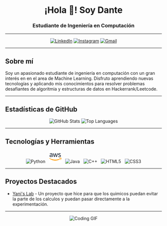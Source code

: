 <h1 align="center">¡Hola 👋! Soy Dante</h1>

<h3 align="center">Estudiante de Ingeniería en Computación</h3>

---

<p align="center">
  <a href="https://www.linkedin.com/in/dante-issac-daniel-barron-b10348270/"><img src="https://img.shields.io/badge/LinkedIn-0077B5?style=for-the-badge&logo=linkedin&logoColor=white" alt="LinkedIn"></a>
  <a href="https://www.instagram.com/shadic.12/"><img src="https://img.shields.io/badge/Instagram-E4405F?style=for-the-badge&logo=instagram&logoColor=white" alt="Instagram"></a>
  <a href="mailto:shadic-daniel@hotmail.com"><img src="https://img.shields.io/badge/Gmail-D14836?style=for-the-badge&logo=gmail&logoColor=white" alt="Gmail"></a>
</p>

---

## Sobre mí

Soy un apasionado estudiante de ingeniería en computación con un gran interés en en el area de Machine Learning. Disfruto aprendiendo nuevas tecnologías y aplicando mis conocimientos para resolver problemas desafiantes de algoritmia y estructuras de datos en Hackerrank/Leetcode.

---

## Estadísticas de GitHub

<div align="center">
  <img src="https://github-readme-stats.vercel.app/api?username=DanteD1212&hide_title=false&hide_rank=false&show_icons=true&include_all_commits=true&count_private=true&disable_animations=false&theme=dracula&locale=en&hide_border=false" height="180" alt="GitHub Stats" />
  <img src="https://github-readme-stats.vercel.app/api/top-langs?username=DanteD1212&locale=en&hide_title=false&layout=compact&card_width=320&langs_count=5&theme=dracula&hide_border=false" height="180" alt="Top Languages" />
</div>

---

## Tecnologías y Herramientas

<p align="center">
  <img src="https://cdn.jsdelivr.net/gh/devicons/devicon/icons/python/python-original.svg" height="40" alt="Python" title="Python" />
  &nbsp;
  <img src="https://github.com/devicons/devicon/blob/v2.16.0/icons/amazonwebservices/amazonwebservices-original-wordmark.svg" height="40" alt="AWS" title="AWS" />
  &nbsp;
  <img src="https://cdn.jsdelivr.net/gh/devicons/devicon/icons/java/java-original.svg" height="40" alt="Java" title="Java" />
  &nbsp;
  <img src="https://cdn.jsdelivr.net/gh/devicons/devicon/icons/cplusplus/cplusplus-original.svg" height="40" alt="C++" title="C++" />
  &nbsp;
  <img src="https://cdn.jsdelivr.net/gh/devicons/devicon/icons/html5/html5-original.svg" height="40" alt="HTML5" title="HTML5" />
  &nbsp;
  <img src="https://cdn.jsdelivr.net/gh/devicons/devicon/icons/css3/css3-original.svg" height="40" alt="CSS3" title="CSS3" />
</p>

---

## Proyectos Destacados

* [Yani's Lab]([https://github.com/DanteD1212/proyectoQuimico]) - Un proyecto que hice para que los quimicos puedan evitar la parte de los calculos y puedan pasar directamente a la experimentación.


---

<p align="center">
  <img src="https://media2.giphy.com/media/v1.Y2lkPTc5MGI3NjExMTBuMW1lZWx3cWZjcDM3bjU5Znk4azNoYzJtMzc4Y2draDY2dXdoeCZlcD12MV9pbnRlcm5hbF9naWZfYnlfaWQmY3Q9Zw/hmzZkvOJPLQti/giphy.gif" alt="Coding GIF" width="600"/>
</p>
